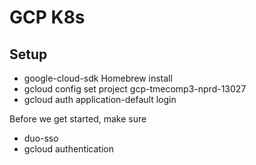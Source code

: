 # GCP K8s

## Setup

- google-cloud-sdk Homebrew install
- gcloud config set project  gcp-tmecomp3-nprd-13027
- gcloud auth application-default login

Before we get started, make sure
- duo-sso
- gcloud authentication
